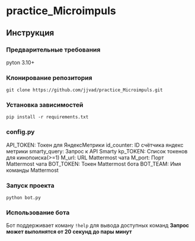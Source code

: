 # practice_Microimpuls

## Инструкция

### Предварительные требования
pyton 3.10+

### Клонирование репозитория
`git clone https://github.com/jjvad/practice_Microimpuls.git`

### Установка зависимостей
`pip install -r requirements.txt`

### config.py
API_TOKEN: Токен для ЯндексМетрики
id_counter: ID счётчика яндекс метрики
smarty_query: Запрос к API Smarty
kp_TOKEN: Список токенов для кинопоиска(>=1)
M_url: URL Mattermost чата
M_port: Порт Mattermost чата
BOT_TOKEN: Токен Mattermost бота
BOT_TEAM: Имя команды Mattermost

### Запуск проекта
`python bot.py`

### Использование бота
Бот поддерживает коману `!help` для вывода доступных команд
**Запрос может выполнятся от 20 секунд до пары минут** 
